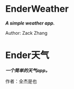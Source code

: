 # EnderWeather

**_A simple weather app._**

Author: Zack Zhang

# Ender天气

**_一个简单的天气app。_**

作者：全杰是也